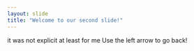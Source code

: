 ```yaml
---
layout: slide
title: "Welcome to our second slide!"
---
```

it was not explicit at least for me
Use the left arrow to go back!

